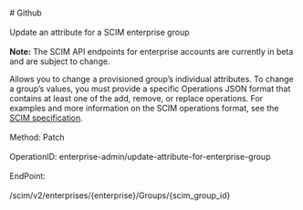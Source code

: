 <br>#     Github</br>
<br>Update an attribute for a SCIM enterprise group</br>
<br>**Note:** The SCIM API endpoints for enterprise accounts are currently in beta and are subject to change.

Allows you to change a provisioned group’s individual attributes. To change a group’s values, you must provide a specific Operations JSON format that contains at least one of the add, remove, or replace operations. For examples and more information on the SCIM operations format, see the [SCIM specification](https://tools.ietf.org/html/rfc7644#section-3.5.2).</br>
<br>Method: Patch</br>
<br>OperationID: enterprise-admin/update-attribute-for-enterprise-group</br>
<br>EndPoint:</br>
<br>/scim/v2/enterprises/{enterprise}/Groups/{scim_group_id}</br>
